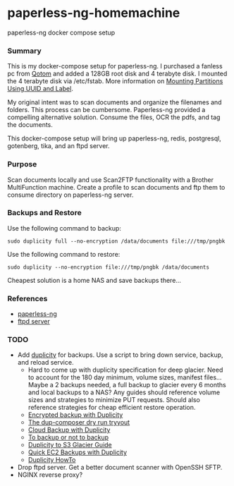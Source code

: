# paperless-ng-homemachine
paperless-ng docker compose setup


### Summary
This is my docker-compose setup for paperless-ng. I purchased a fanless pc from [Qotom](https://qotom.aliexpress.com/store/108231) and
added a 128GB root disk and 4 terabyte disk. I mounted the 4 terabyte disk via /etc/fstab. More information on [Mounting Partitions Using UUID and Label](https://linuxhint.com/mount_partition_uuid_label_linux/).

My original intent was to scan documents and organize the filenames and folders. This process can be cumbersome. Paperless-ng provided a compelling alternative solution. Consume the files, OCR the pdfs, and tag the documents.

This docker-compose setup will bring up paperless-ng, redis, postgresql, gotenberg, tika, and an ftpd server.  


### Purpose
Scan documents locally and use Scan2FTP functionality with a Brother MultiFunction machine. Create a profile to scan documents and ftp them to consume directory on paperless-ng server.


### Backups and Restore
Use the following command to backup:
```
sudo duplicity full --no-encryption /data/documents file:///tmp/pngbk
```

Use the following command to restore:
```
sudo duplicity --no-encryption file:///tmp/pngbk /data/documents
```

Cheapest solution is a home NAS and save backups there... 


### References
- [paperless-ng](https://github.com/jonaswinkler/paperless-ng)
- [ftpd server](https://github.com/stilliard/docker-pure-ftpd)


### TODO
- Add [duplicity](http://duplicity.nongnu.org/vers8/duplicity.1.html) for backups. Use a script to bring down service, backup, and reload service.
  - Hard to come up with duplicity specification for deep glacier. Need to account for the 180 day minimum, volume sizes, manifest files... Maybe a 2 backups needed, a full backup to glacier every 6 months and local backups to a NAS? Any guides should reference volume sizes and strategies to minimize PUT requests. Should also reference strategies for cheap efficient restore operation.
  - [Encrypted backup with Duplicity](https://www.admin-magazine.com/Articles/Encrypted-backup-with-Duplicity)
  - [The dup-composer dry run tryyout](https://tamaskalman.com/blog/post/the-dup-composer-dry-run-tryout)
  - [Cloud Backup with Duplicity](https://www.linux-magazine.com/Online/Features/Cloud-Backup-with-Duplicity)
  - [To backup or not to backup](https://pragmatic-architect.com/sysadmin/2021/04/05/backup.html)
  - [Duplicity to S3 Glacier Guide](https://github.com/senorkrabs/duplicity-glacier-guide)
  - [Quick EC2 Backups with Duplicity](https://rich0gentoo.wordpress.com/2014/02/04/quick-ec2-backups-with-duplicity/)
  - [Duplicity HowTo](https://www.rsync.net/resources/howto/duplicity.html) 
- Drop ftpd server. Get a better document scanner with OpenSSH SFTP.
- NGINX reverse proxy? 
